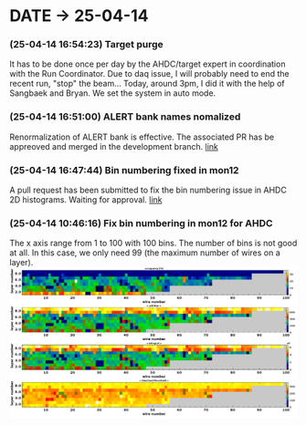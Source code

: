 # DATE → 25-04-14

### (25-04-14 16:54:23) Target purge 
It has to be done once per day by the AHDC/target expert in coordination with the Run Coordinator. Due to daq issue, I will probably need to end the recent run, "stop" the beam... Today, around 3pm, I did it with the help of Sangbaek and Bryan. We set the system in auto mode. 

### (25-04-14 16:51:00) ALERT bank names nomalized 
Renormalization of ALERT bank is effective. The associated PR has be appreoved and merged in the development branch. [link](https://github.com/JeffersonLab/coatjava/pull/558) 

### (25-04-14 16:47:44) Bin numbering fixed in mon12 
A pull request has been submitted to fix the bin numbering issue in AHDC 2D histograms. Waiting for approval. [link](https://github.com/JeffersonLab/mon12/pull/99) 

### (25-04-14 10:46:16) Fix bin numbering in mon12 for AHDC 
The x axis range from 1 to 100 with 100 bins. The number of bins is not good at all. In this case, we only need 99 (the maximum number of wires on a layer). 
![25-04-14-10-46-16.png](./img/25-04-14/25-04-14-10-46-16.png) 


